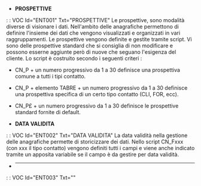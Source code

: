 - **PROSPETTIVE**

 :  : VOC Id="ENT001" Txt="PROSPETTIVE"
Le prospettive, sono modalità diverse di visionare i dati. Nell'ambito delle anagrafiche permettono di definire l'insieme dei dati che vengono visualizzati e organizzati in vari raggruppamenti.
Le prospettive vengono definite e gestite tramite script. Vi sono delle prospettive standard che si consiglia di non modificare e possono esserne aggiunte però di nuove che seguano l'esigenza del cliente.
Lo script è costruito secondo i seguenti criteri : 
- CN_P + un numero progressivo da 1 a 30 definisce una prospettiva comune a tutti i tipi contatto.
- CN_P + elemento TABRE + un numero progressivo da 1 a 30 definisce una prospettiva specifica di un certo tipo contatto (CLI, FOR, ecc).
- CN_P£ + un numero progressivo da 1 a 30 definisce le prospettive standard fornite di default.

- **DATA VALIDITA**

 :  : VOC Id="ENT002" Txt="DATA VALIDITA"
La data validità nella gestione delle anagrafiche permette di storicizzare dei dati.
Nello script CN_Fxxx (con xxx il tipo contatto) vengono definiti tutti i campi e viene anche indicato tramite un apposita variabile se il campo è da gestire per data validità.

- ****

 :  : VOC Id="ENT003" Txt=""

